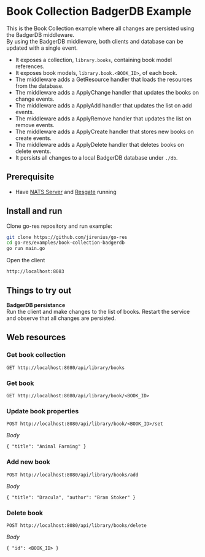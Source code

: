 # Book Collection BadgerDB Example 

This is the Book Collection example where all changes are persisted using the BadgerDB middleware.  
By using the BadgerDB middleware, both clients and database can be updated with a single event.

* It exposes a collection, `library.books`, containing book model references.
* It exposes book models, `library.book.<BOOK_ID>`, of each book.
* The middleware adds a GetResource handler that loads the resources from the database.
* The middleware adds a ApplyChange handler that updates the books on change events.
* The middleware adds a ApplyAdd handler that updates the list on add events.
* The middleware adds a ApplyRemove handler that updates the list on remove events.
* The middleware adds a ApplyCreate handler that stores new books on create events.
* The middleware adds a ApplyDelete handler that deletes books on delete events.
* It persists all changes to a local BadgerDB database under `./db`.

## Prerequisite

* Have [NATS Server](https://nats.io/download/nats-io/gnatsd/) and [Resgate](https://github.com/resgateio/resgate) running

## Install and run

Clone go-res repository and run example:
```bash
git clone https://github.com/jirenius/go-res
cd go-res/examples/book-collection-badgerdb
go run main.go
```

Open the client
```
http://localhost:8083
```

## Things to try out

**BadgerDB persistance**  
Run the client and make changes to the list of books. Restart the service and observe that all changes are persisted.

## Web resources

### Get book collection
```
GET http://localhost:8080/api/library/books
```

### Get book
```
GET http://localhost:8080/api/library/book/<BOOK_ID>
```

### Update book properties
```
POST http://localhost:8080/api/library/book/<BOOK_ID>/set
```
*Body*  
```
{ "title": "Animal Farming" }
```

### Add new book
```
POST http://localhost:8080/api/library/books/add
```
*Body*  
```
{ "title": "Dracula", "author": "Bram Stoker" }
```

### Delete book
```
POST http://localhost:8080/api/library/books/delete
```
*Body*  
```
{ "id": <BOOK_ID> }
```